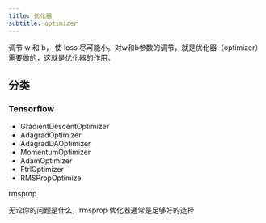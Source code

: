 ```yaml
---
title: 优化器
subtitle: optimizer
---
```


调节 w 和 b， 使 loss 尽可能小。对w和b参数的调节，就是优化器（optimizer）需要做的，这就是优化器的作用。

## 分类

### Tensorflow

- GradientDescentOptimizer
- AdagradOptimizer
- AdagradDAOptimizer
- MomentumOptimizer
- AdamOptimizer
- FtrlOptimizer
- RMSPropOptimize

rmsprop

无论你的问题是什么，rmsprop 优化器通常是足够好的选择


